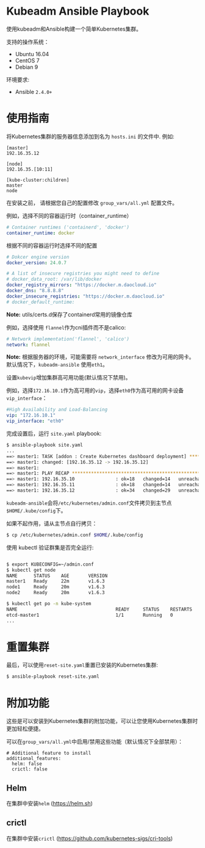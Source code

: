 # Kubeadm Ansible Playbook

使用kubeadm和Ansible构建一个简单Kubernetes集群。

支持的操作系统：

  - Ubuntu 16.04
  - CentOS 7
  - Debian 9

环境要求:

  - Ansible `2.4.0+`

# 使用指南

将Kubernetes集群的服务器信息添加到名为 `hosts.ini` 的文件中. 例如:
```
[master]
192.16.35.12

[node]
192.16.35.[10:11]

[kube-cluster:children]
master
node
```

在安装之前， 请根据您自己的配置修改 `group_vars/all.yml` 配置文件。

例如，选择不同的容器运行时（container_runtime）
```yaml
# Container runtimes ('containerd', 'docker')
container_runtime: docker
```

根据不同的容器运行时选择不同的配置
```yaml
# Dokcer engine version
docker_version: 24.0.7

# A list of insecure registries you might need to define
# docker_data_root: /var/lib/docker
docker_registry_mirrors: "https://docker.m.daocloud.io"
docker_dns: "8.8.8.8"
docker_insecure_registries: "https://docker.m.daocloud.io"
# docker_default_runtime:
```

**Note:** utils/certs.d保存了containerd常用的镜像仓库

例如，选择使用 `flannel`作为cni插件而不是calico:

```yaml
# Network implementation('flannel', 'calico')
network: flannel
```

**Note:** 根据服务器的环境，可能需要将 `network_interface` 修改为可用的网卡。默认情况下，`kubeadm-ansible` 使用`eth1`。

设置`kubevip`增加集群高可用功能(默认情况下禁用)。

例如，选择`172.16.10.1`作为高可用的`vip`，选择`eth0`作为高可用的网卡设备`vip_interface`：

```yaml
#High Availability and Load-Balancing
vip: "172.16.10.1"
vip_interface: "eth0"
```

完成设置后，运行 `site.yaml` playbook:

```sh
$ ansible-playbook site.yaml
...
==> master1: TASK [addon : Create Kubernetes dashboard deployment] **************************
==> master1: changed: [192.16.35.12 -> 192.16.35.12]
==> master1:
==> master1: PLAY RECAP *********************************************************************
==> master1: 192.16.35.10               : ok=18   changed=14   unreachable=0    failed=0
==> master1: 192.16.35.11               : ok=18   changed=14   unreachable=0    failed=0
==> master1: 192.16.35.12               : ok=34   changed=29   unreachable=0    failed=0
```

`kubeadm-ansible`会将`/etc/kubernetes/admin.conf`文件拷贝到主节点`$HOME/.kube/config`下。

如果不起作用，请从主节点自行拷贝：

```sh
$ cp /etc/kubernetes/admin.conf $HOME/.kube/config
```

使用 kubectl 验证群集是否完全运行:

```sh

$ export KUBECONFIG=~/admin.conf
$ kubectl get node
NAME      STATUS    AGE       VERSION
master1   Ready     22m       v1.6.3
node1     Ready     20m       v1.6.3
node2     Ready     20m       v1.6.3

$ kubectl get po -n kube-system
NAME                                    READY     STATUS    RESTARTS   AGE
etcd-master1                            1/1       Running   0          23m
...
```

# 重置集群

最后，可以使用`reset-site.yaml`重置已安装的Kubernetes集群:

```sh
$ ansible-playbook reset-site.yaml
```

# 附加功能
这些是可以安装到Kubernetes集群的附加功能，可以让您使用Kubernetes集群时更加轻松便捷。

可以在`group_vars/all.yml`中启用/禁用这些功能（默认情况下全部禁用）：
```
# Additional feature to install
additional_features:
  helm: false
  crictl: false
```

## Helm
在集群中安装`helm` (https://helm.sh)

## crictl
在集群中安装`crictl` (https://github.com/kubernetes-sigs/cri-tools)
